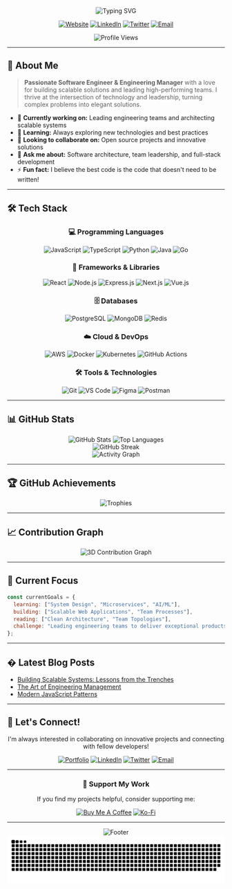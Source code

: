 <!-- Header -->
<div align="center">
  <img src="https://readme-typing-svg.demolab.com?font=Fira+Code&weight=600&size=32&duration=3000&pause=1000&color=6366F1&center=true&vCenter=true&width=600&lines=Software+Engineer+%26+Engineering+Manager+%F0%9F%91%8B;Full+Stack+Developer;Tech+Leader+%26+Mentor;Always+Learning+%F0%9F%9A%80" alt="Typing SVG" />
</div>

<div align="center">
  
  <!-- Social badges -->
  [![Website](https://img.shields.io/badge/Website-gdks.co.uk-6366F1?style=for-the-badge&logo=google-chrome&logoColor=white)](https://www.gdks.co.uk/)
  [![LinkedIn](https://img.shields.io/badge/LinkedIn-Connect-0077B5?style=for-the-badge&logo=linkedin&logoColor=white)](https://linkedin.com/in/your-profile)
  [![Twitter](https://img.shields.io/badge/Twitter-Follow-1DA1F2?style=for-the-badge&logo=twitter&logoColor=white)](https://twitter.com/your-handle)
  [![Email](https://img.shields.io/badge/Email-Contact-EA4335?style=for-the-badge&logo=gmail&logoColor=white)](mailto:your-email@example.com)
  
  <!-- Profile views -->
  ![Profile Views](https://komarev.com/ghpvc/?username=yourusername&color=6366F1&style=for-the-badge)
  
</div>

---

## 🚀 About Me

> **Passionate Software Engineer & Engineering Manager** with a love for building scalable solutions and leading high-performing teams. I thrive at the intersection of technology and leadership, turning complex problems into elegant solutions.

- 🔭 **Currently working on:** Leading engineering teams and architecting scalable systems
- 🌱 **Learning:** Always exploring new technologies and best practices
- 👯 **Looking to collaborate on:** Open source projects and innovative solutions
- 💬 **Ask me about:** Software architecture, team leadership, and full-stack development
- ⚡ **Fun fact:** I believe the best code is the code that doesn't need to be written!

---

## 🛠️ Tech Stack

<div align="center">

### 💻 Programming Languages
![JavaScript](https://img.shields.io/badge/JavaScript-F7DF1E?style=for-the-badge&logo=javascript&logoColor=black)
![TypeScript](https://img.shields.io/badge/TypeScript-3178C6?style=for-the-badge&logo=typescript&logoColor=white)
![Python](https://img.shields.io/badge/Python-3776AB?style=for-the-badge&logo=python&logoColor=white)
![Java](https://img.shields.io/badge/Java-ED8B00?style=for-the-badge&logo=java&logoColor=white)
![Go](https://img.shields.io/badge/Go-00ADD8?style=for-the-badge&logo=go&logoColor=white)

### 🚀 Frameworks & Libraries
![React](https://img.shields.io/badge/React-61DAFB?style=for-the-badge&logo=react&logoColor=black)
![Node.js](https://img.shields.io/badge/Node.js-339933?style=for-the-badge&logo=node.js&logoColor=white)
![Express.js](https://img.shields.io/badge/Express.js-000000?style=for-the-badge&logo=express&logoColor=white)
![Next.js](https://img.shields.io/badge/Next.js-000000?style=for-the-badge&logo=next.js&logoColor=white)
![Vue.js](https://img.shields.io/badge/Vue.js-4FC08D?style=for-the-badge&logo=vue.js&logoColor=white)

### 🗄️ Databases
![PostgreSQL](https://img.shields.io/badge/PostgreSQL-336791?style=for-the-badge&logo=postgresql&logoColor=white)
![MongoDB](https://img.shields.io/badge/MongoDB-47A248?style=for-the-badge&logo=mongodb&logoColor=white)
![Redis](https://img.shields.io/badge/Redis-DC382D?style=for-the-badge&logo=redis&logoColor=white)

### ☁️ Cloud & DevOps
![AWS](https://img.shields.io/badge/AWS-232F3E?style=for-the-badge&logo=amazon-aws&logoColor=white)
![Docker](https://img.shields.io/badge/Docker-2496ED?style=for-the-badge&logo=docker&logoColor=white)
![Kubernetes](https://img.shields.io/badge/Kubernetes-326CE5?style=for-the-badge&logo=kubernetes&logoColor=white)
![GitHub Actions](https://img.shields.io/badge/GitHub_Actions-2088FF?style=for-the-badge&logo=github-actions&logoColor=white)

### 🛠️ Tools & Technologies
![Git](https://img.shields.io/badge/Git-F05032?style=for-the-badge&logo=git&logoColor=white)
![VS Code](https://img.shields.io/badge/VS_Code-007ACC?style=for-the-badge&logo=visual-studio-code&logoColor=white)
![Figma](https://img.shields.io/badge/Figma-F24E1E?style=for-the-badge&logo=figma&logoColor=white)
![Postman](https://img.shields.io/badge/Postman-FF6C37?style=for-the-badge&logo=postman&logoColor=white)

</div>

---

## 📊 GitHub Stats

<div align="center">
  
  <!-- GitHub Stats -->
  <img src="https://github-readme-stats.vercel.app/api?username=yourusername&show_icons=true&theme=tokyonight&hide_border=true&count_private=true" alt="GitHub Stats" height="180"/>
  <img src="https://github-readme-stats.vercel.app/api/top-langs/?username=yourusername&layout=compact&theme=tokyonight&hide_border=true&count_private=true" alt="Top Languages" height="180"/>
  
</div>

<div align="center">
  
  <!-- GitHub Streak -->
  <img src="https://github-readme-streak-stats.herokuapp.com/?user=yourusername&theme=tokyonight&hide_border=true" alt="GitHub Streak" />
  
</div>

<div align="center">
  
  <!-- Activity Graph -->
  <img src="https://github-readme-activity-graph.vercel.app/graph?username=yourusername&theme=tokyo-night&hide_border=true&area=true" alt="Activity Graph" />
  
</div>

---

## 🏆 GitHub Achievements

<div align="center">
  
  <!-- Trophy -->
  <img src="https://github-profile-trophy.vercel.app/?username=yourusername&theme=tokyonight&no-frame=true&no-bg=true&column=4&margin-w=15&margin-h=15" alt="Trophies" />
  
</div>

---

## 📈 Contribution Graph

<div align="center">
  
  <!-- 3D Contributions -->
  <img src="https://github-readme-stats.vercel.app/api?username=yourusername&show_icons=true&theme=radical&include_all_commits=true&count_private=true&hide_border=true" alt="3D Contribution Graph" />
  
</div>

---

## 🎯 Current Focus

```javascript
const currentGoals = {
  learning: ["System Design", "Microservices", "AI/ML"],
  building: ["Scalable Web Applications", "Team Processes"],
  reading: ["Clean Architecture", "Team Topologies"],
  challenge: "Leading engineering teams to deliver exceptional products"
};
```

---

## � Latest Blog Posts

<!-- BLOG-POST-LIST:START -->
- [Building Scalable Systems: Lessons from the Trenches](https://www.gdks.co.uk/blog/scalable-systems)
- [The Art of Engineering Management](https://www.gdks.co.uk/blog/engineering-management)
- [Modern JavaScript Patterns](https://www.gdks.co.uk/blog/javascript-patterns)
<!-- BLOG-POST-LIST:END -->

---

## 🤝 Let's Connect!

<div align="center">
  
  I'm always interested in collaborating on innovative projects and connecting with fellow developers!
  
  [![Portfolio](https://img.shields.io/badge/Portfolio-Visit-6366F1?style=for-the-badge&logo=google-chrome&logoColor=white)](https://www.gdks.co.uk/)
  [![LinkedIn](https://img.shields.io/badge/LinkedIn-Connect-0077B5?style=for-the-badge&logo=linkedin&logoColor=white)](https://linkedin.com/in/your-profile)
  [![Twitter](https://img.shields.io/badge/Twitter-Follow-1DA1F2?style=for-the-badge&logo=twitter&logoColor=white)](https://twitter.com/your-handle)
  [![Email](https://img.shields.io/badge/Email-Send-EA4335?style=for-the-badge&logo=gmail&logoColor=white)](mailto:your-email@example.com)
  
</div>

---

<div align="center">
  
  ### 💝 Support My Work
  
  If you find my projects helpful, consider supporting me:
  
  [![Buy Me A Coffee](https://img.shields.io/badge/Buy_Me_A_Coffee-Support-FFDD00?style=for-the-badge&logo=buy-me-a-coffee&logoColor=black)](https://buymeacoffee.com/yourusername)
  [![Ko-Fi](https://img.shields.io/badge/Ko--fi-Support-FF5E5B?style=for-the-badge&logo=ko-fi&logoColor=white)](https://ko-fi.com/yourusername)
  
</div>

---

<div align="center">
  <img src="https://readme-typing-svg.demolab.com?font=Fira+Code&size=18&duration=3000&pause=1000&color=6366F1&center=true&vCenter=true&width=600&lines=Thanks+for+visiting+my+profile!+%F0%9F%98%84;Happy+coding!+%F0%9F%9A%80;Let's+build+something+amazing+together!+%F0%9F%94%A5" alt="Footer" />
</div>

<!-- Snake animation -->
<div align="center">
  <img src="https://raw.githubusercontent.com/platane/snk/output/github-contribution-grid-snake.svg" alt="Snake animation" />
</div>
